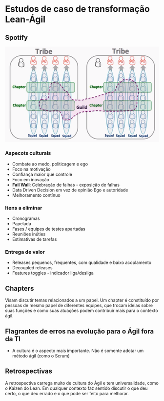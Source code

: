 # Estudos de caso de transformação Lean-Ágil

## Spotify

![Spotify](05-estudos-caso-transformacao-leandr-agil___spotify.png)

### Aspecots culturais

- Combate ao medo, politicagem e ego
- Foco na motivação
- Confiança maior que controle
- Foco em inovação
- **Fail Wall**: Celebração de falhas - exposição de falhas
- Data Driven Decision em vez de opinião Ego e autoridade
- Melhoramento contínuo

### Itens a eliminar

- Cronogramas
- Papelada
- Fases / equipes de testes apartadas
- Reuniões inúties
- Estimativas de tarefas

### Entrega de valor

- Releases pequenos, frequentes, com qualidade e baixo acoplamento
- Decoupled releases
- Features toggles - indicador liga/desliga

## Chapters

Visam discutir temas relacionados a um papel. Um chapter é constituído por pessoas de mesmo papel de diferentes equipes, que trocam ideias sobre suas funções e como suas atuações podem contribuir mais para o contexto ágil.

## Flagrantes de erros na evolução para o Ágil fora da TI

- A cultura é o aspecto mais importante. Não é somente adotar um método ágil (como o Scrum)

## Retrospectivas

A retrospectiva carrega muito de cultura do Ágil e tem universalidade, como o Kaizen do Lean. Em qualquer contexto faz sentido discutir o que deu certo, o que deu errado e o que pode ser feito para melhorar.

